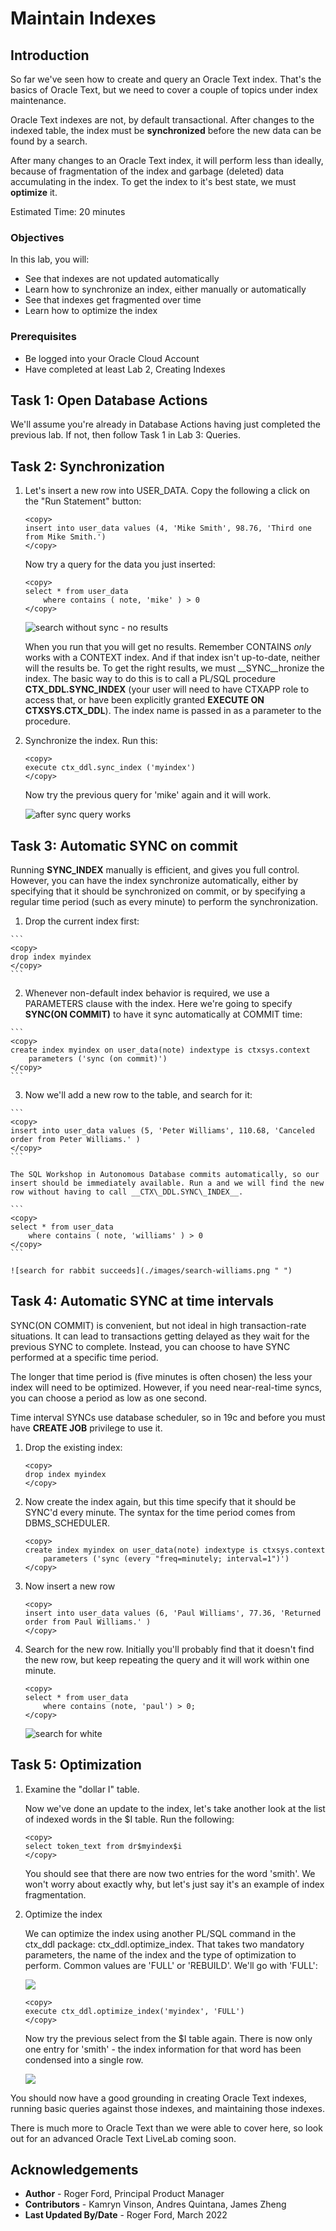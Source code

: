 # Maintain Indexes

## Introduction

So far we've seen how to create and query an Oracle Text index. That's the basics of Oracle Text, but we need to cover a couple of topics under index maintenance.

Oracle Text indexes are not, by default transactional. After changes to the indexed table, the index must be **synchronized** before the new data can be found by a search.

After many changes to an Oracle Text index, it will perform less than ideally, because of fragmentation of the index and garbage (deleted) data accumulating in the index. To get the index to it's best state, we must **optimize** it.

Estimated Time: 20 minutes

### Objectives

In this lab, you will:

* See that indexes are not updated automatically
* Learn how to synchronize an index, either manually or automatically
* See that indexes get fragmented over time
* Learn how to optimize the index

### Prerequisites

* Be logged into your Oracle Cloud Account
* Have completed at least Lab 2, Creating Indexes

## Task 1: Open Database Actions

We'll assume you're already in Database Actions having just completed the previous lab. If not, then follow Task 1 in Lab 3: Queries.

## Task 2: Synchronization

1.  Let's insert a new row into USER_DATA. Copy the following a click on the "Run Statement" button:

    ```
    <copy>
    insert into user_data values (4, 'Mike Smith', 98.76, 'Third one from Mike Smith.')
    </copy>
    ```

    Now try a query for the data you just inserted:

    ```
    <copy>
    select * from user_data
        where contains ( note, 'mike' ) > 0
    </copy>
    ```
    ![search without sync - no results](./images/search-nosync.png " ")

    When you run that you will get no results. Remember CONTAINS *only* works with a CONTEXT index. And if that index isn't up-to-date, neither will the results be. To get the right results, we must __SYNC__hronize the index. The basic way to do this is to call a PL/SQL procedure __CTX\_DDL.SYNC\_INDEX__ (your user will need to have CTXAPP role to access that, or have been explicitly granted __EXECUTE ON CTXSYS.CTX\_DDL__). The index name is passed in as a parameter to the procedure.

 2. Synchronize the index. Run this:

    ```
    <copy>
    execute ctx_ddl.sync_index ('myindex')
    </copy>
    ```

    Now try the previous query for 'mike' again and it will work.

    ![after sync query works](./images/after-sync.png " ")

## Task 3: Automatic SYNC on commit

Running __SYNC\_INDEX__ manually is efficient, and gives you full control. However, you can have the index synchronize automatically, either by specifying that it should be synchronized on commit, or by specifying a regular time period (such as every minute) to perform the synchronization.

1.    Drop the current index first:

    ```
    <copy>
    drop index myindex
    </copy>
    ```

2.    Whenever non-default index behavior is required, we use a PARAMETERS clause with the index. Here we're going to specify __SYNC(ON COMMIT)__ to have it sync automatically at COMMIT time:

    ```
    <copy>
    create index myindex on user_data(note) indextype is ctxsys.context
        parameters ('sync (on commit)')
    </copy>
    ```

3.    Now we'll add a new row to the table, and search for it:

    ```
    <copy>
    insert into user_data values (5, 'Peter Williams', 110.68, 'Canceled order from Peter Williams.' )
    </copy>
    ```

    The SQL Workshop in Autonomous Database commits automatically, so our insert should be immediately available. Run a and we will find the new row without having to call __CTX\_DDL.SYNC\_INDEX__.

    ```
    <copy>
    select * from user_data 
        where contains ( note, 'williams' ) > 0
    </copy>
    ```

    ![search for rabbit succeeds](./images/search-williams.png " ")

## Task 4: Automatic SYNC at time intervals

SYNC(ON COMMIT) is convenient, but not ideal in high transaction-rate situations. It can lead to transactions getting delayed as they wait for the previous SYNC to complete. Instead, you can choose to have SYNC performed at a specific time period.

The longer that time period is (five minutes is often chosen) the less your index will need to be optimized. However, if you need near-real-time syncs, you can choose a period as low as one second.

Time interval SYNCs use database scheduler, so in 19c and before you must have __CREATE JOB__ privilege to use it.

1.  Drop the existing index:

    ```
    <copy>
    drop index myindex
    </copy>
    ```

2.  Now create the index again, but this time specify that it should be SYNC'd every minute. The syntax for the time period comes from DBMS\_SCHEDULER.

    ```
    <copy>
    create index myindex on user_data(note) indextype is ctxsys.context
        parameters ('sync (every "freq=minutely; interval=1")')
    </copy>
    ```

3.  Now insert a new row

    ```
    <copy>
    insert into user_data values (6, 'Paul Williams', 77.36, 'Returned order from Paul Williams.' )
    </copy>
    ```

4.  Search for the new row. Initially you'll probably find that it doesn't find the new row, but keep repeating the query and it will work 
    within one minute.

    ```
    <copy>
    select * from user_data 
        where contains (note, 'paul') > 0;
    </copy>
    ```
    ![search for white](./images/search-paul.png " ")

## Task 5: Optimization

1.  Examine the "dollar I" table.

    Now we've done an update to the index, let's take another look at the list of indexed words in the $I table. Run the following:

    ```
    <copy>
    select token_text from dr$myindex$i
    </copy>
    ```

    You should see that there are now two entries for the word 'smith'. We won't worry about exactly why, but let's just say it's an example of index fragmentation. 
    
    
2.  Optimize the index

    We can optimize the index using another PL/SQL command in the ctx_ddl package: ctx\_ddl.optimize\_index. That takes two mandatory parameters, the name of the index and the type of optimization to perform. Common values are 'FULL' or 'REBUILD'. We'll go with 'FULL':

    ![](./images/before-optimize.png " ")

    ```
    <copy>
    execute ctx_ddl.optimize_index('myindex', 'FULL')
    </copy>
    ```

    Now try the previous select from the $I table again. There is now only one entry for 'smith' - the index information for that word has been condensed into a single row.

    ![](./images/after-optimize.png " ")

You should now have a good grounding in creating Oracle Text indexes, running basic queries against those indexes, and maintaining those indexes.

There is much more to Oracle Text than we were able to cover here, so look out for an advanced Oracle Text LiveLab coming soon.

## Acknowledgements

- **Author** - Roger Ford, Principal Product Manager
- **Contributors** - Kamryn Vinson, Andres Quintana, James Zheng
- **Last Updated By/Date** - Roger Ford, March 2022
